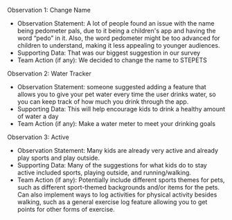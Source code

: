 Observation 1: Change Name 
- Observation Statement: A lot of people found an issue with the name being pedometer pals, due to it being a children's app and having the word “pedo” in it. Also, the word pedometer might be too advanced for children to understand, making it less appealing to younger audiences. 
- Supporting Data: That was our biggest suggestion in our survey
- Team Action (if any): We decided to change the name to STEPETS


Observation 2: Water Tracker
- Observation Statement: someone suggested adding a feature that allows you to give your pet water every time the user drinks water, so you can keep track of how much you drink through the app.
- Supporting Data: This will help encourage kids to drink a healthy amount of water a day
- Team Action (if any): Make a water meter to meet your drinking goals

Observation 3: Active
- Observation Statement: Many kids are already very active and already play sports and play outside. 
- Supporting Data: Many of the suggestions for what kids do to stay active included sports, playing outside, and running/walking.  
- Team Action (if any): Potentially include different sports themes for pets, such as different sport-themed backgrounds and/or items for the pets. Can also implement ways to log activities for physical activity besides walking, such as a general exercise log feature allowing you to get points for other forms of exercise.  
